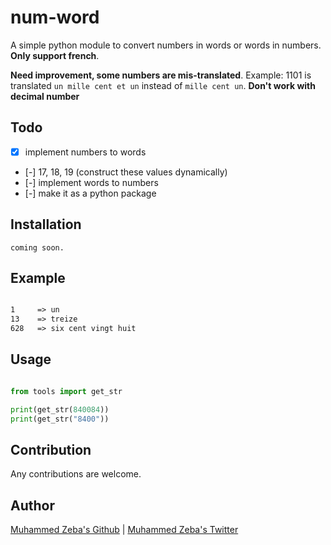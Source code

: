 # num-word

A simple python module to convert numbers in words or words in numbers. **Only support french**.

**Need improvement, some numbers are mis-translated**.
Example: 1101 is translated `un mille cent et un` instead of `mille cent un`.
**Don't work with decimal number**

## Todo

- [x] implement numbers to words
- [-] 17, 18, 19 (construct these values dynamically)
- [-] implement words to numbers
- [-] make it as a python package

## Installation

`coming soon.`

## Example

```txt

1     => un
13    => treize
628   => six cent vingt huit

```

## Usage

``` python

from tools import get_str

print(get_str(840084))
print(get_str("8400"))
```

## Contribution

Any contributions are welcome.

## Author

[Muhammed Zeba's Github](https://github.com/parice02) |
[Muhammed Zeba's Twitter](https://twitter.com/parice02)
